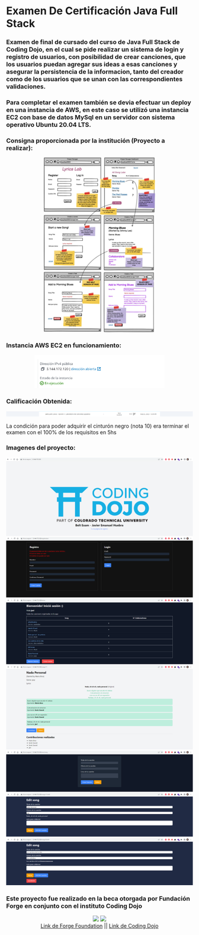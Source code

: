 # Examen De Certificación Java Full Stack



### Examen de final de cursado del curso de Java Full Stack de Coding Dojo, en el cual se pide realizar un sistema de login y registro de usuarios, con posibilidad de crear canciones, que los usuarios puedan agregar sus ideas a esas canciones y asegurar la persistencia de la informacion, tanto del creador como de los usuarios que se unan con las correspondientes validaciones.

### Para completar el examen también se devia efectuar un deploy en una instancia de AWS, en este caso se utilizó una instancia EC2 con base de datos MySql en un servidor con sistema operativo Ubuntu 20.04 LTS.

### Consigna proporcionada por la institución (Proyecto a realizar):
<div align="center">
 <img src="capturas/examen.jpeg" width="300px">
</div>

### Instancia AWS EC2 en funcionamiento:
<div align="center">
 <img src="capturas/cap8.PNG" width="350px">
</div>

### Calificación Obtenida:
<div align="center">
 <img src="capturas/cap9.PNG"">
</div>
<p>La condición para poder adquirir el cinturón negro (nota 10) era terminar el examen con el 100% de los requisitos en 5hs</p>

### Imagenes del proyecto:

<div align="center">
    <img src="capturas/cap1.PNG" >
    <img src="capturas/cap2.PNG" >
    <img src="capturas/cap3.PNG" >
    <img src="capturas/cap4.PNG" >
    <img src="capturas/cap5.PNG" >
    <img src="capturas/cap6.PNG" >
    <img src="capturas/cap7.PNG" >
</div>

### Este proyecto fue realizado en la beca otorgada por Fundación Forge en conjunto con el instituto Coding Dojo
<div align="center">
<img src="https://play-lh.googleusercontent.com/dgNVJIutcYr9cJxtUyPxRKTm5luFz6SDPcwVGd1pPggSl7zLkwM8u77HkLM1y8crr5Y" width="100">
<img src="https://cutecdn.codingdojo.com/svg_images/logos/coding_dojo_blue.svg" width="180">
<div align="center">
    <a href="https://fondationforge.org/">Link de Forge Foundation</a>
    ||
    <a href="https://fondationforge.org/">Link de Coding Dojo</a>
</div>
</div>
